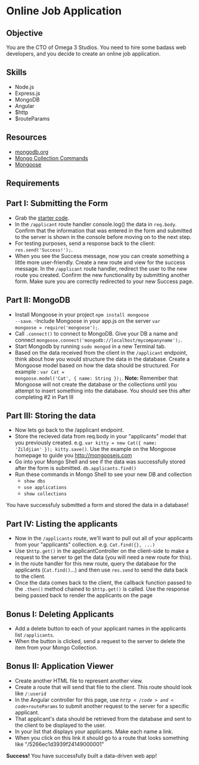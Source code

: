 Online Job Application
=========

Objective
--------
You are the CTO of Omega 3 Studios. You need to hire some badass web developers, and you decide to create an online job application.

Skills
------

- Node.js
- Express.js
- MongoDB
- Angular
- $http
- $routeParams

Resources
-------
- <a href="http://docs.mongodb.org/manual/contents/">mongodb.org</a>
- <a href="http://docs.mongodb.org/manual/reference/method/js-collection/">Mongo Collection Commands</a>
- <a href="http://mongoosejs.com/">Mongoose</a>

Requirements
-----------

Part I: Submitting the Form
----------------

- Grab the <a href="https://github.com/RefactorU/exercise-starters/tree/master/week7/online-job-application/starter-code">starter code</a>.
- In the <code>/applicant</code> route handler console.log() the data in <code>req.body</code>. Confirm that the information that was entered in the form and submitted to the server is shown in the console before moving on to the next step.
- For testing purposes, send a response back to the client: <code>res.send('Success!');</code>.
- When you see the Success message, now you can create something a little more user-friendly. Create a new route and view for the success message. In the <code>/applicant</code> route handler, redirect the user to the new route you created. Confirm the new functionality by submitting another form. Make sure you are correctly redirected to your new Success page.

Part II: MongoDB
---------------

- Install Mongoose in your project <code>npm install mongoose --save</code>.
-Include Mongoose in your app.js on the server <code>var mongoose = require('mongoose');</code>.
- Call <code>.connect()</code> to connect to MongoDB. Give your DB a name and connect <code>mongoose.connect('mongodb://localhost/mycompanyname');</code>.
- Start Mongodb by running <code>sudo mongod</code> in a new Terminal tab.
- Based on the data received from the client in the <code>/applicant</code> endpoint, think about how you would structure the data in the database. Create a Mongoose model based on how the data should be structured. For example : <code>var Cat = mongoose.model('Cat', { name: String });</code>.
<strong>Note:</strong> Remember that Mongoose will not create the database or the collections until you attempt to insert something into the database. You should see this after completing #2 in Part III

Part III: Storing the data
--------------

- Now lets go back to the /applicant endpoint.
- Store the recieved data from req.body in your "applicants" model that you previously created. e.g. <code>var kitty = new Cat({ name: 'Zildjian' }); kitty.save()</code>. Use the example on the Mongoose homepage to guide you http://mongoosejs.com
- Go into your Mongo Shell and see if the data was successfully stored after the form is submitted. <code>db.applicants.find()</code>
- Run these commands in Mongo Shell to see your new DB and collection
    - <code>show dbs</code>
    - <code>use applications </code>
    - <code>show collections</code>

You have successfuly submitted a form and stored the data in a database!

Part IV: Listing the applicants
---------------------

- Now in the <code>/applicants</code> route, we'll want to pull out all of your applicants from your "applicants" collection. e.g. <code>Cat.find({}, ...)</code>
- Use <code>$http.get()</code> in the applicantController on the client-side to make a request to the server to get the data (you will need a new route for this).
- In the route handler for this new route, query the database for the applicants (<code>Cat.find()</code>...) and then use <code>res.send</code> to send the data back to the client.
- Once the data comes back to the client, the callback function passed to the <code>.then()</code> method chained to <code>$http.get()</code> is called. Use the response being passed back to render the applicants on the page

Bonus I: Deleting Applicants
----------
- Add a delete button to each of your applicant names in the applicants list <code>/applicants</code>.
- When the button is clicked, send a request to the server to delete the item from your Mongo Collection.

Bonus II: Application Viewer
----------------
- Create another HTML file to represent another view.
- Create a route that will send that file to the client. This route should look like <code>/:userid</code>
- In the Angular controller for this page, use <code>$http</code> and <code>$routeParams</code> to submit another request to the server for a specific applicant.
- That applicant's data should be retrieved from the database and sent to the client to be displayed to the user.
- In your list that displays your applicants. Make each name a link.
- When you click on this link it should go to a route that looks something like "/5266ec1d3939f24149000001"

<strong>Success!</strong> You have successfully built a data-driven web app!